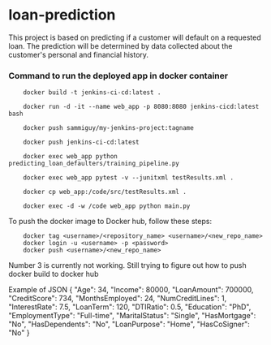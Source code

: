 # loan-prediction
This project is based on predicting if a customer will default on a requested loan. The prediction will be determined by data collected about the customer's personal and financial history.


### Command to run the deployed app in docker container

        docker build -t jenkins-ci-cd:latest .

        docker run -d -it --name web_app -p 8080:8080 jenkins-cicd:latest bash
        
        docker push sammiguy/my-jenkins-project:tagname

        docker push jenkins-ci-cd:latest

        docker exec web_app python predicting_loan_defaulters/training_pipeline.py

        docker exec web_app pytest -v --junitxml testResults.xml .

        docker cp web_app:/code/src/testResults.xml .

        docker exec -d -w /code web_app python main.py

To push the docker image to Docker hub, follow these steps:

        docker tag <username>/<repository_name> <username>/<new_repo_name>
        docker login -u <username> -p <password>
        docker push <username>/<new_repo_name>

Number 3 is currently not working. Still trying to figure out how to push docker build to docker hub



Example of JSON 
{
        "Age": 34,
        "Income": 80000,
        "LoanAmount": 700000,
        "CreditScore": 734,
        "MonthsEmployed": 24,
        "NumCreditLines": 1,
        "InterestRate": 7.5,
        "LoanTerm": 120,
        "DTIRatio": 0.5,
        "Education": "PhD",
        "EmploymentType": "Full-time",
        "MaritalStatus": "Single",
        "HasMortgage": "No",
        "HasDependents": "No",
        "LoanPurpose": "Home",
        "HasCoSigner": "No"
}